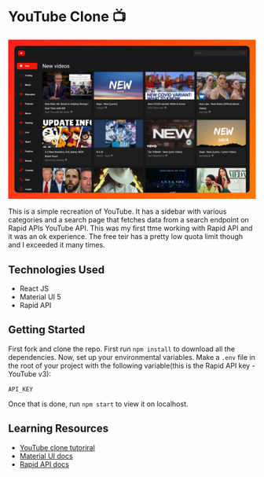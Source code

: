 # YouTube Clone 📺

![Hero](https://github.com/anav5704/YouTube-Clone/blob/main/docs/youtube.png)

This is a simple recreation of YouTube. It has a sidebar with various categories and a search page that fetches data from a search endpoint on Rapid APIs YouTube API. This was my first ttme working with Rapid API and it was an ok experience. The free teir has a pretty low quota limit though and I exceeded it many times.

## Technologies Used
- React JS
- Material UI 5
- Rapid API

## Getting Started

First fork and clone the repo. First run ```npm install``` to download all the dependencies. Now, set up your environmental variables. Make a ```.env``` file in the root of your project with the following variable(this is the Rapid API key - YouTube v3):

```
API_KEY
```

Once that is done, run ```npm start``` to view it on localhost.

## Learning Resources
- [YouTube clone tutoriral](https://www.youtube.com/watch?v=FHTbsZEJspU)
- [Material UI docs](https://mui.com/)
- [Rapid API docs](https://rapidapi.com/hub)
